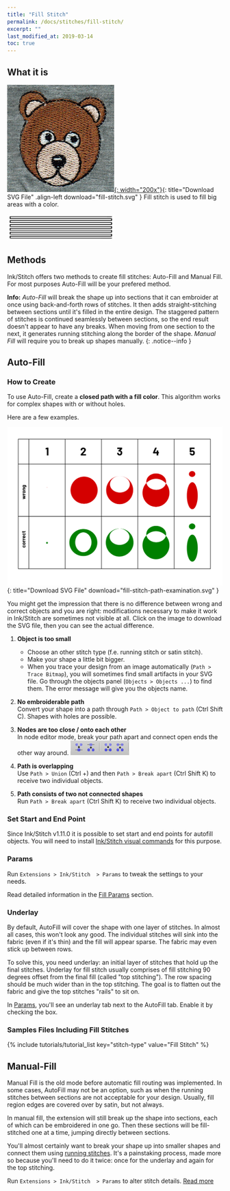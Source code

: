 ```yaml
---
title: "Fill Stitch"
permalink: /docs/stitches/fill-stitch/
excerpt: ""
last_modified_at: 2019-03-14
toc: true
---
```

## What it is

[![Fill Stitch Bear](/assets/images/docs/fill-stitch-example.jpg){: width="200x"}](/assets/images/docs/fill-stitch.svg){: title="Download SVG File" .align-left download="fill-stitch.svg" }
Fill stitch is used to fill big areas with a color.

![Fill stitch detail](/assets/images/docs/fill-stitch-detail.jpg)

## Methods

Ink/Stitch offers two methods to create fill stitches: Auto-Fill and Manual Fill. For most purposes Auto-Fill will be your prefered method.


**Info:** _Auto-Fill_ will break the shape up into sections that it can embroider at once using back-and-forth rows of stitches. It then adds straight-stitching between sections until it's filled in the entire design. The staggered pattern of stitches is continued seamlessly between sections, so the end result doesn't appear to have any breaks. When moving from one section to the next, it generates running stitching along the border of the shape. _Manual Fill_ will require you to break up shapes manually.
{: .notice--info }

## Auto-Fill

### How to Create

To use Auto-Fill, create a **closed path with a fill color**. This algorithm works for complex shapes with or without holes.

Here are a few examples.

[![Fill stitch path examination](/assets/images/docs/en/fill-path.svg)](/assets/images/docs/en/fill-path.svg){: title="Download SVG File" download="fill-stitch-path-examination.svg" }

You might get the impression that there is no difference between wrong and correct objects and you are right: modifications necessary to make it work in Ink/Stitch are sometimes not visible at all. Click on the image to download the SVG file, then you can see the actual difference.

1. **Object is too small**
    * Choose an other stitch type (f.e. running stitch or satin stitch).
    * Make  your shape a little bit bigger.
    * When you trace your design from an image automatically (`Path > Trace Bitmap`), you will sometimes find small artifacts in your SVG file.
      Go through the objects panel (`Objects > Objects ...`) to find them. The error message will give you the objects name.

2. **No embroiderable path**<br>
    Convert your shape into a path through `Path > Object to path` (Ctrl Shift C). Shapes with holes are possible.

3. **Nodes are too close / onto each other**<br>
    In node editor mode, break your path apart and connect open ends the other way around.
    ![Node editor path tools](/assets/images/docs/node-editor-break-apart-combine.png)

4. **Path is overlapping**<br>
    Use `Path > Union` (Ctrl +) and then `Path > Break apart` (Ctrl Shift K) to receive two individual objects.

5. **Path consists of two not connected shapes**<br>
    Run `Path > Break apart` (Ctrl Shift K) to receive two individual objects.

### Set Start and End Point

Since Ink/Stitch v1.11.0 it is possible to set start and end points for autofill objects. You will need to install [Ink/Stitch visual commands](/docs/addons/) for this purpose.

### Params

Run `Extensions > Ink/Stitch  > Params` to tweak the settings to your needs.

Read detailed information in the [Fill Params](/docs/params/#auto-fill-params) section.

### Underlay
By default, AutoFill will cover the shape with one layer of stitches.  In almost all cases, this won't look any good.  The individual stitches will sink into the fabric (even if it's thin) and the fill will appear sparse.  The fabric may even stick up between rows.

To solve this, you need underlay: an initial layer of stitches that hold up the final stitches.  Underlay for fill stitch usually comprises of fill stitching 90 degrees offset from the final fill (called "top stitching"). The row spacing should be much wider than in the top stitching. The goal is to flatten out the fabric and give the top stitches "rails" to sit on.

In [Params](/docs/params/#auto-fill-underlay), you'll see an underlay tab next to the AutoFill tab. Enable it by checking the box.

### Samples Files Including Fill Stitches
{% include tutorials/tutorial_list key="stitch-type" value="Fill Stitch" %}

## Manual-Fill
Manual Fill is the old mode before automatic fill routing was implemented.  In some cases, AutoFill may not be an option, such as when the running stitches between sections are not acceptable for your design.  Usually, fill region edges are covered over by satin, but not always.

In manual fill, the extension will still break up the shape into sections, each of which can be embroidered in one go.  Then these sections will be fill-stitched one at a time, jumping directly between sections.

You'll almost certainly want to break your shape up into smaller shapes and connect them using [running stitches](/docs/stitches/stroke/#running-stitch-mode). It's a painstaking process, made more so because you'll need to do it twice: once for the underlay and again for the top stitching.

Run `Extensions > Ink/Stitch  > Params` to alter stitch details. [Read more](/docs/params/#manual-fill-params)
